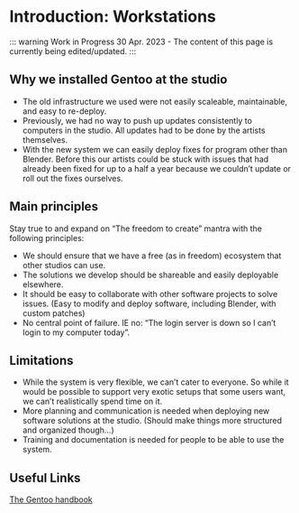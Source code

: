# Introduction: Workstations 

::: warning Work in Progress
30 Apr. 2023 - The content of this page is currently being edited/updated.
:::

## Why we installed Gentoo at the studio

- The old infrastructure we used were not easily scaleable, maintainable, and easy to re-deploy.
- Previously, we had no way to push up updates consistently to computers in the studio. All updates had to be done by the artists themselves.
- With the new system we can easily deploy fixes for program other than Blender. Before this our artists could be stuck with issues that had already been fixed for up to a half a year because we couldn’t update or roll out the fixes ourselves.

## Main principles

Stay true to and expand on “The freedom to create” mantra with the following principles:

- We should ensure that we have a free (as in freedom) ecosystem that other studios can use.
- The solutions we develop should be shareable and easily deployable elsewhere.
- It should be easy to collaborate with other software projects to solve issues. (Easy to modify and deploy software, including Blender, with custom patches)
- No central point of failure. IE no: “The login server is down so I can’t login to my computer today”.

## Limitations

- While the system is very flexible, we can’t cater to everyone. So while it would be possible to support very exotic setups that some users want, we can’t realistically spend time on it.
- More planning and communication is needed when deploying new software solutions at the studio. (Should make things more structured and organized though…)
- Training and documentation is needed for people to be able to use the system.


## Useful Links
[The Gentoo handbook](https://wiki.gentoo.org/wiki/Handbook:AMD64)